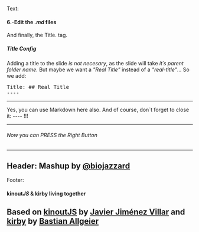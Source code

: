 
Text:
#### 6.-Edit the *.md* files
And finally, the Title. tag.
##### Title Config
Adding a title to the slide *is not necesary*,
as the slide will take *it´s parent folder name.*
But maybe we want a *"Real Title"* instead of a *"real-title"*... So we add:
<pre>
Title: ## Real Title
&#45;&#45;&#45;&#45;
</pre>
* * *
Yes, you can use Markdown here also.
And of course, don´t forget to close it: *&#45;&#45;&#45;&#45;* !!!
* * *
###### Now you can PRESS the *Right* Button
----
Header:
Mashup by [@biojazzard](https://github.com/biojazzard)
----
Footer:
#### kinout*JS* & kirby living together
Based on [kinoutJS](https://github.com/soyjavi/Kinout) by [Javier Jiménez Villar](https://github.com/soyjavi) and [kirby](https://github.com/bastianallgeier/kirbycms) by [Bastian Allgeier](https://github.com/bastianallgeier)
----
